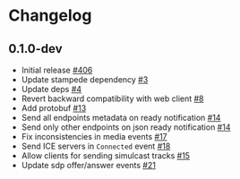 # Changelog

## 0.1.0-dev
* Initial release [#406](https://github.com/fishjam-dev/membrane_rtc_engine/pull/406)
* Update stampede dependency [#3](https://github.com/fishjam-cloud/membrane_rtc_engine/pull/3)
* Update deps [#4](https://github.com/fishjam-cloud/membrane_rtc_engine/pull/5)
* Revert backward compatibility with web client [#8](https://github.com/fishjam-cloud/membrane_rtc_engine/pull/8)
* Add protobuf [#13](https://github.com/fishjam-cloud/membrane_rtc_engine/pull/13)
* Send all endpoints metadata on ready notification [#14](https://github.com/fishjam-cloud/membrane_rtc_engine/pull/14)
* Send only other endpoints on json ready notification [#14](https://github.com/fishjam-cloud/membrane_rtc_engine/pull/16)
* Fix inconsistencies in media events [#17](https://github.com/fishjam-cloud/membrane_rtc_engine/pull/17)
* Send ICE servers in `Connected` event [#18](https://github.com/fishjam-cloud/membrane_rtc_engine/pull/18)
* Allow clients for sending simulcast tracks [#15](https://github.com/fishjam-cloud/membrane_rtc_engine/pull/15)
* Update sdp offer/answer events [#21](https://github.com/fishjam-cloud/membrane_rtc_engine/pull/21)
